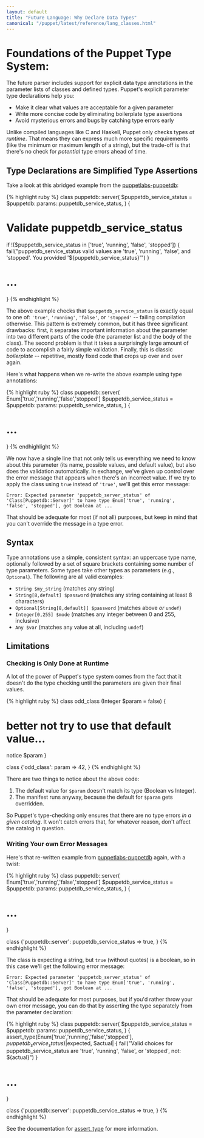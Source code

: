 ```yaml
---
layout: default
title: "Future Language: Why Declare Data Types"
canonical: "/puppet/latest/reference/lang_classes.html"
---
```



Foundations of the Puppet Type System:
=====================================

The future parser includes support for explicit data type annotations in the parameter lists of classes
and defined types. Puppet's explicit parameter type declarations help you:

- Make it clear what values are acceptable for a given parameter
- Write more concise code by eliminating boilerplate type assertions
- Avoid mysterious errors and bugs by catching type errors early

Unlike compiled languages like C and Haskell, Puppet only checks types *at runtime*. That means they can
express much more specific requirements (like the minimum or maximum length of a string), but the trade-off
is that there's no check for *potential* type errors ahead of time. <!-- TODO: explain more in a "Limitations" section -->


Type Declarations are Simplified Type Assertions
------------------------------------------------

Take a look at this abridged example from the [puppetlabs-puppetdb](https://forge.puppetlabs.com/puppetlabs/puppetdb):

{% highlight ruby %}
class puppetdb::server(
  $puppetdb_service_status = $puppetdb::params::puppetdb_service_status,
  ) {
  
  # Validate puppetdb_service_status
  if !($puppetdb_service_status in ['true', 'running', 'false', 'stopped']) {
    fail("puppetdb_service_status valid values are 'true', 'running', 'false', and 'stopped'. You provided '${puppetdb_service_status}'")
  }
  # ...
}
{% endhighlight %}

The above example checks that `$puppetdb_service_status` is exactly equal to one of: `'true'`, `'running'`, `'false'`, or `'stopped'` -- failing compilation otherwise. This pattern is extremely common, but it has three significant drawbacks: first, it separates important information about the parameter into two different parts of the code (the parameter list and the body of the class). The second problem is that it takes a surprisingly large amount of code to accomplish a fairly simple validation. Finally, this is classic *boilerplate* -- repetitive, mostly fixed code that crops up over and over again.

Here's what happens when we re-write the above example using type annotations:

{% highlight ruby %}
class puppetdb::server(
  Enum['true','running','false','stopped'] $puppetdb_service_status = $puppetdb::params::puppetdb_service_status,
  ) {
  
  # ...
}
{% endhighlight %}

We now have a single line that not only tells us everything we need to know about this parameter (its name, possible values, and default value), but also does the validation automatically. In exchange, we've given up control over the error message that appears when there's an incorrect value. If we try to apply the class using `true` instead of `'true'`, we'll get this error message:

    Error: Expected parameter 'puppetdb_server_status' of 'Class[Puppetdb::Server]' to have type Enum['true', 'running', 'false', 'stopped'], got Boolean at ...

That should be adequate for most (if not all) purposes, but keep in mind that you can't override the message in a type error.


Syntax
------

Type annotations use a simple, consistent syntax: an uppercase type name, optionally followed by a set of square brackets containing some number of type parameters. Some types take other types as parameters (e.g., `Optional`). The following are all valid examples:

* `String $my_string` (matches any string)
* `String[8,default] $password` (matches any string containing at least 8 characters)
* `Optional[String[8,default]] $password` (matches above *or* `undef`)
* `Integer[0,255] $mode` (matches any integer between 0 and 255, inclusive)
* `Any $var` (matches any value at all, including `undef`)


Limitations
-----------

### Checking is Only Done at Runtime

A lot of the power of Puppet's type system comes from the fact that it doesn't do the type checking until the parameters are given their final values.

{% highlight ruby %}
class odd_class (Integer $param = false) {
  # better not try to use that default value...
  notice $param
}

class {'odd_class':
  param => 42,
}
{% endhighlight %}

There are two things to notice about the above code:

1. The default value for `$param` doesn't match its type (Boolean vs Integer).
2. The manifest runs anyway, because the default for `$param` gets overridden.

So Puppet's type-checking only ensures that there are no type errors *in a given catalog*. It won't catch errors that, for whatever reason,
don't affect the catalog in question.

### Writing Your own Error Messages

Here's that re-written example from [puppetlabs-puppetdb](https://forge.puppetlabs.com/puppetlabs/puppetdb) again, with a twist:

{% highlight ruby %}
class puppetdb::server(
  Enum['true','running','false','stopped'] $puppetdb_service_status = $puppetdb::params::puppetdb_service_status,
  ) {
  
  # ...
}

class {'puppetdb::server':
  puppetdb_service_status => true,
}
{% endhighlight %}

The class is expecting a string, but `true` (without quotes) is a boolean, so in this case we'll get the following error message:

    Error: Expected parameter 'puppetdb_server_status' of 'Class[Puppetdb::Server]' to have type Enum['true', 'running', 'false', 'stopped'], got Boolean at ...

That should be adequate for most purposes, but if you'd rather throw your own error message, you can do that by asserting the type separately from the parameter declaration:

{% highlight ruby %}
class puppetdb::server(
  $puppetdb_service_status = $puppetdb::params::puppetdb_service_status,
  ) {
  assert_type(Enum['true','running','false','stopped'], $puppetdb_service_status) |$expected, $actual| { fail("Valid choices for puppetdb_service_status are 'true', 'running', 'false', or 'stopped', not: ${actual}") }
  
  # ...
}

class {'puppetdb::server':
  puppetdb_service_status => true,
}
{% endhighlight %}

See the documentation for [assert_type](function.html#asserttype) for more information.
